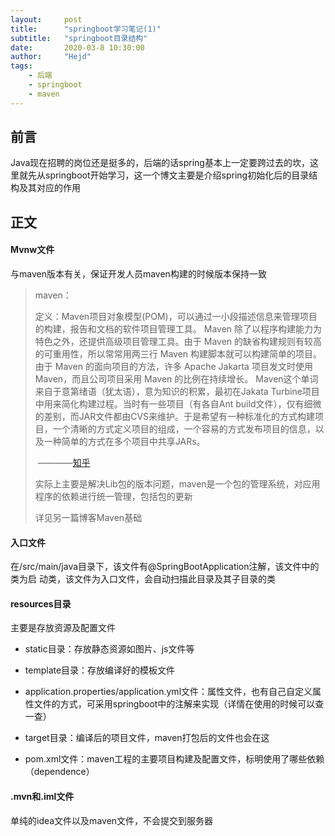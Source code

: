 ```yaml
---
layout:     post
title:      "springboot学习笔记(1)"
subtitle:   "springboot目录结构"
date:       2020-03-8 10:30:00
author:     "Hejd"
tags:
    - 后端
    - springboot
    - maven
---
```



## 前言

Java现在招聘的岗位还是挺多的，后端的话spring基本上一定要跨过去的坎，这里就先从springboot开始学习，这一个博文主要是介绍spring初始化后的目录结构及其对应的作用



## 正文

#### Mvnw文件

与maven版本有关，保证开发人员maven构建的时候版本保持一致

> maven：
>
> 定义：Maven项目对象模型(POM)，可以通过一小段描述信息来管理项目的构建，报告和文档的软件项目管理工具。 Maven 除了以程序构建能力为特色之外，还提供高级项目管理工具。由于 Maven 的缺省构建规则有较高的可重用性，所以常常用两三行 Maven 构建脚本就可以构建简单的项目。由于 Maven 的面向项目的方法，许多 Apache Jakarta 项目发文时使用 Maven，而且公司项目采用 Maven 的比例在持续增长。 Maven这个单词来自于意第绪语（犹太语），意为知识的积累，最初在Jakata Turbine项目中用来简化构建过程。当时有一些项目（有各自Ant build文件），仅有细微的差别，而JAR文件都由CVS来维护。于是希望有一种标准化的方式构建项目，一个清晰的方式定义项目的组成，一个容易的方式发布项目的信息，以及一种简单的方式在多个项目中共享JARs。
>
> ​																														————[知乎](https://www.zhihu.com/topic/19629084/intro)
>
> 
>
> 实际上主要是解决Lib包的版本问题，maven是一个包的管理系统，对应用程序的依赖进行统一管理，包括包的更新
>
> 详见另一篇博客Maven基础



#### 入口文件

在/src/main/java目录下，该文件有@SpringBootApplication注解，该文件中的类为启 动类，该文件为入口文件，会自动扫描此目录及其子目录的类



#### resources目录

主要是存放资源及配置文件

* static目录：存放静态资源如图片、js文件等
* template目录：存放编译好的模板文件

* application.properties/application.yml文件：属性文件，也有自己自定义属性文件的方式，可采用springboot中的注解来实现（详情在使用的时候可以查一查）
* target目录：编译后的项目文件，maven打包后的文件也会在这
* pom.xml文件：maven工程的主要项目构建及配置文件，标明使用了哪些依赖（dependence）



#### .mvn和.iml文件

单纯的idea文件以及maven文件，不会提交到服务器







